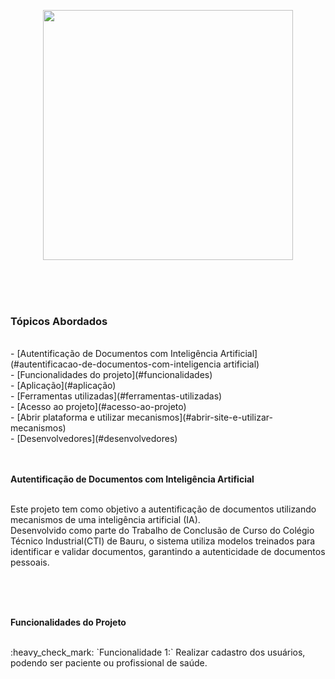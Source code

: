 <p align="center">
   <img src="https://github.com/user-attachments/assets/8c71f161-2c83-4d77-9909-edd8ca776905" #vitrinedev width="400px"/>
</p>


<br>
<br>
<br>

### Tópicos Abordados
<br>
- [Autentificação de Documentos com Inteligência Artificial](#autentificacao-de-documentos-com-inteligencia artificial)
<br>
- [Funcionalidades do projeto](#funcionalidades)
<br>
- [Aplicação](#aplicação)
<br>
- [Ferramentas utilizadas](#ferramentas-utilizadas)
<br>
- [Acesso ao projeto](#acesso-ao-projeto)
<br>
- [Abrir plataforma e utilizar mecanismos](#abrir-site-e-utilizar-mecanismos)
<br>
- [Desenvolvedores](#desenvolvedores)
<br><br><br>


<p align="justify"><strong>Autentificação de Documentos com Inteligência Artificial</strong></p>

<br>
Este projeto tem como objetivo a autentificação de documentos utilizando mecanismos de uma inteligência artificial (IA).
<br>
Desenvolvido como parte do Trabalho de Conclusão de Curso do Colégio Técnico Industrial(CTI) de Bauru, o sistema utiliza modelos treinados para identificar e validar documentos, garantindo a autenticidade de documentos pessoais.

<br><br><br>

<p align="justify"><strong>Funcionalidades do Projeto</strong></p>

<br>
:heavy_check_mark: `Funcionalidade 1:` Realizar cadastro dos usuários, podendo ser paciente ou profissional de saúde.








 
